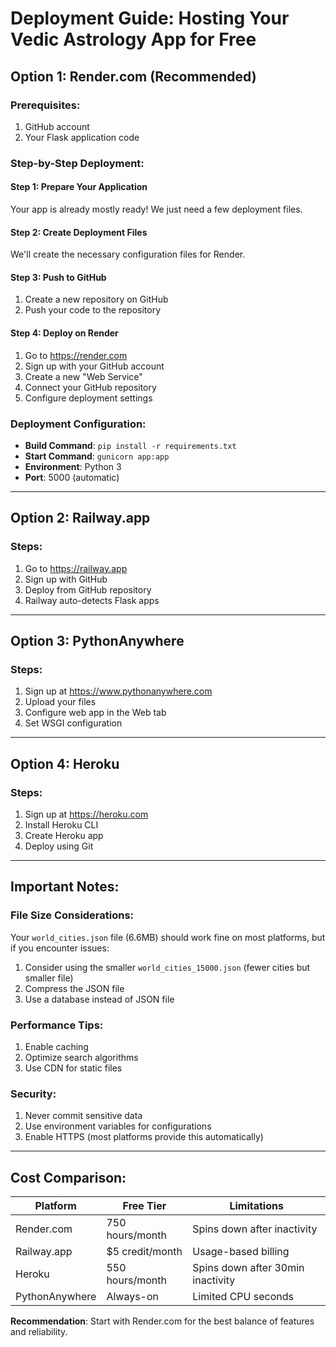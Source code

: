 # Deployment Guide: Hosting Your Vedic Astrology App for Free

## Option 1: Render.com (Recommended)

### Prerequisites:
1. GitHub account
2. Your Flask application code

### Step-by-Step Deployment:

#### Step 1: Prepare Your Application
Your app is already mostly ready! We just need a few deployment files.

#### Step 2: Create Deployment Files
We'll create the necessary configuration files for Render.

#### Step 3: Push to GitHub
1. Create a new repository on GitHub
2. Push your code to the repository

#### Step 4: Deploy on Render
1. Go to https://render.com
2. Sign up with your GitHub account
3. Create a new "Web Service"
4. Connect your GitHub repository
5. Configure deployment settings

### Deployment Configuration:
- **Build Command**: `pip install -r requirements.txt`
- **Start Command**: `gunicorn app:app`
- **Environment**: Python 3
- **Port**: 5000 (automatic)

---

## Option 2: Railway.app

### Steps:
1. Go to https://railway.app
2. Sign up with GitHub
3. Deploy from GitHub repository
4. Railway auto-detects Flask apps

---

## Option 3: PythonAnywhere

### Steps:
1. Sign up at https://www.pythonanywhere.com
2. Upload your files
3. Configure web app in the Web tab
4. Set WSGI configuration

---

## Option 4: Heroku

### Steps:
1. Sign up at https://heroku.com
2. Install Heroku CLI
3. Create Heroku app
4. Deploy using Git

---

## Important Notes:

### File Size Considerations:
Your `world_cities.json` file (6.6MB) should work fine on most platforms, but if you encounter issues:
1. Consider using the smaller `world_cities_15000.json` (fewer cities but smaller file)
2. Compress the JSON file
3. Use a database instead of JSON file

### Performance Tips:
1. Enable caching
2. Optimize search algorithms
3. Use CDN for static files

### Security:
1. Never commit sensitive data
2. Use environment variables for configurations
3. Enable HTTPS (most platforms provide this automatically)

---

## Cost Comparison:

| Platform | Free Tier | Limitations |
|----------|-----------|-------------|
| Render.com | 750 hours/month | Spins down after inactivity |
| Railway.app | $5 credit/month | Usage-based billing |
| Heroku | 550 hours/month | Spins down after 30min inactivity |
| PythonAnywhere | Always-on | Limited CPU seconds |

**Recommendation**: Start with Render.com for the best balance of features and reliability.